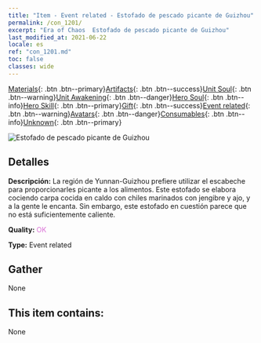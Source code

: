 ```yaml
---
title: "Item - Event related - Estofado de pescado picante de Guizhou"
permalink: /con_1201/
excerpt: "Era of Chaos  Estofado de pescado picante de Guizhou"
last_modified_at: 2021-06-22
locale: es
ref: "con_1201.md"
toc: false
classes: wide
---
```

 [Materials](/ItemsES/){: .btn .btn--primary}[Artifacts](/ItemsES/Artifacts/){: .btn .btn--success}[Unit Soul](/ItemsES/UnitSoul/){: .btn .btn--warning}[Unit Awakening](/ItemsES/UnitAwakening/){: .btn .btn--danger}[Hero Soul](/ItemsES/HeroSoul/){: .btn .btn--info}[Hero Skill](/ItemsES/HeroSkill/){: .btn .btn--primary}[Gift](/ItemsES/Gift/){: .btn .btn--success}[Event related](/ItemsES/Events/){: .btn .btn--warning}[Avatars](/ItemsES/Avatars/){: .btn .btn--danger}[Consumables](/ItemsES/Consumables/){: .btn .btn--info}[Unknown](/ItemsES/Unknown/){: .btn .btn--primary}

 ![Estofado de pescado picante de Guizhou](/images/t/i_81521131.png)

## Detalles
 **Descripción:** La región de Yunnan-Guizhou prefiere utilizar el escabeche para proporcionarles picante a los alimentos. Este estofado se elabora cociendo carpa cocida en caldo con chiles marinados con jengibre y ajo, y a la gente le encanta. Sin embargo, este estofado en cuestión parece que no está suficientemente caliente.

 **Quality:** <span style="color: #DA70D6">OK</span>

 **Type:** Event related

## Gather

  None

## This item contains:

  None

